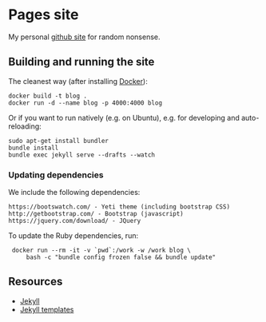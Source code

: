 # Pages site

My personal [github site](http://douglasorr.github.io/) for random nonsense.

## Building and running the site

The cleanest way (after installing [Docker](https://www.docker.com/)):

    docker build -t blog .
    docker run -d --name blog -p 4000:4000 blog

Or if you want to run natively (e.g. on Ubuntu), e.g. for developing and auto-reloading:

    sudo apt-get install bundler
    bundle install
    bundle exec jekyll serve --drafts --watch

### Updating dependencies

We include the following dependencies:

    https://bootswatch.com/ - Yeti theme (including bootstrap CSS)
    http://getbootstrap.com/ - Bootstrap (javascript)
    https://jquery.com/download/ - JQuery

To update the Ruby dependencies, run:

     docker run --rm -it -v `pwd`:/work -w /work blog \
         bash -c "bundle config frozen false && bundle update"

## Resources

 - [Jekyll](http://jekyllrb.com/)
 - [Jekyll templates](http://jekyllrb.com/docs/templates/)
